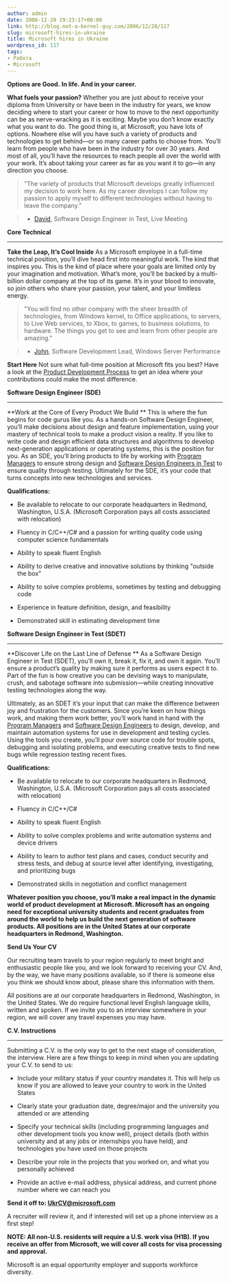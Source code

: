 ```yaml
---
author: admin
date: 2006-12-20 19:23:17+00:00
link: http://blog.not-a-kernel-guy.com/2006/12/20/117
slug: microsoft-hires-in-ukraine
title: Microsoft hires in Ukraine
wordpress_id: 117
tags:
- Работа
- Microsoft
---
```


**Options are Good.**
**In life. And in your career.**

**What fuels your passion?**
Whether you are just about to receive your diploma from University or have been in the industry for years, we know deciding where to start your career or how to move to the next opportunity can be as nerve-wracking as it is exciting. Maybe you don’t know exactly what you want to do. The good thing is, at Microsoft, you have lots of options. Nowhere else will you have such a variety of products and technologies to get behind—or so many career paths to choose from. You’ll learn from people who have been in the industry for over 30 years. And most of all, you’ll have the resources to reach people all over the world with your work. It’s about taking your career as far as you want it to go—in any direction you choose. 

> “The variety of products that Microsoft develops greatly influenced my decision to work here. As my career develops I can follow my passion to apply myself to different technologies without having to leave the company.”

> - [David](http://www.microsoft.com/college/meet_david.mspx), Software Design Engineer in Test, Live Meeting

**Core Technical**

* * *

**Take the Leap, It’s Cool Inside**
As a Microsoft employee in a full-time technical position, you’ll dive head first into meaningful work. The kind that inspires you. This is the kind of place where your goals are limited only by your imagination and motivation. What’s more, you’ll be backed by a multi-billion dollar company at the top of its game. It’s in your blood to innovate, so join others who share your passion, your talent, and your limitless energy.

> "You will find no other company with the sheer breadth of technologies, from Windows kernel, to Office applications, to servers, to Live Web services, to Xbox, to games, to business solutions, to hardware. The things you get to see and learn from other people are amazing."

> - [John](http://www.microsoft.com/college/meet_john.mspx), Software Development Lead, Windows Server Performance

**Start Here**
Not sure what full-time position at Microsoft fits you best? Have a look at the [Product Development Process](http://www.microsoft.com/college/fyp_prodcycle.aspx) to get an idea where your contributions could make the most difference. 

**Software Design Engineer (SDE)**

* * *

**Work at the Core of Every Product We Build **
This is where the fun begins for code gurus like you. As a hands-on Software Design Engineer, you’ll make decisions about design and feature implementation, using your mastery of technical tools to make a product vision a reality. If you like to write code and design efficient data structures and algorithms to develop next-generation applications or operating systems, this is the position for you. As an SDE, you’ll bring products to life by working with [Program Managers](http://www.microsoft.com/college/ft_pm.mspx) to ensure strong design and [Software Design Engineers in Test](http://www.microsoft.com/college/ft_softdesengtest.mspx) to ensure quality through testing. Ultimately for the SDE, it’s your code that turns concepts into new technologies and services. 

**Qualifications:**

  * Be available to relocate to our corporate headquarters in Redmond, Washington, U.S.A. (Microsoft Corporation pays all costs associated with relocation)

  * Fluency in C/C++/C# and a passion for writing quality code using computer science fundamentals

  * Ability to speak fluent English

  * Ability to derive creative and innovative solutions by thinking "outside the box"

  * Ability to solve complex problems, sometimes by testing and debugging code

  * Experience in feature definition, design, and feasibility

  * Demonstrated skill in estimating development time

**Software Design Engineer in Test (SDET)**

* * *

**Discover Life on the Last Line of Defense **
As a Software Design Engineer in Test (SDET), you’ll own it, break it, fix it, and own it again. You’ll ensure a product’s quality by making sure it performs as users expect it to. Part of the fun is how creative you can be devising ways to manipulate, crush, and sabotage software into submission—while creating innovative testing technologies along the way. 

Ultimately, as an SDET it’s your input that can make the difference between joy and frustration for the customers. Since you’re keen on how things work, and making them work better, you’ll work hand in hand with the [Program Managers](http://www.microsoft.com/college/ft_pm.mspx) and [Software Design Engineers](http://www.microsoft.com/college/ft_softdeseng.mspx) to design, develop, and maintain automation systems for use in development and testing cycles. Using the tools you create, you’ll pour over source code for trouble spots, debugging and isolating problems, and executing creative tests to find new bugs while regression testing recent fixes. 

**Qualifications:**

  * Be available to relocate to our corporate headquarters in Redmond, Washington, U.S.A. (Microsoft Corporation pays all costs associated with relocation)

  * Fluency in C/C++/C#

  * Ability to speak fluent English

  * Ability to solve complex problems and write automation systems and device drivers

  * Ability to learn to author test plans and cases, conduct security and stress tests, and debug at source level after identifying, investigating, and prioritizing bugs

  * Demonstrated skills in negotiation and conflict management

**Whatever position you choose, you’ll make a real impact in the dynamic world of product development at Microsoft. Microsoft has an ongoing need for exceptional university students and recent graduates from around the world to help us build the next generation of software products. All positions are in the United States at our corporate headquarters in Redmond, Washington.**

**Send Us Your CV**

Our recruiting team travels to your region regularly to meet bright and enthusiastic people like you, and we look forward to receiving your CV. And, by the way, we have many positions available, so if there is someone else you think we should know about, please share this information with them.

All positions are at our corporate headquarters in Redmond, Washington, in the United States. We do require functional level English language skills, written and spoken. If we invite you to an interview somewhere in your region, we will cover any travel expenses you may have.

**C.V. Instructions**

* * *

Submitting a C.V. is the only way to get to the next stage of consideration, the interview. Here are a few things to keep in mind when you are updating your C.V. to send to us:

  * Include your military status if your country mandates it. This will help us know if you are allowed to leave your country to work in the United States

  * Clearly state your graduation date, degree/major and the university you attended or are attending

  * Specify your technical skills (including programming languages and other development tools you know well), project details (both within university and at any jobs or internships you have held), and technologies you have used on those projects

  * Describe your role in the projects that you worked on, and what you personally achieved

  * Provide an active e-mail address, physical address, and current phone number where we can reach you

**Send it off to: [UkrCV@microsoft.com](mailto:UkrCV@microsoft.com)**

A recruiter will review it, and if interested will set up a phone interview as a first step!

**NOTE: All non-U.S. residents will require a U.S. work visa (H1B). If you receive an offer from Microsoft, we will cover all costs for visa processing and approval.**

Microsoft is an equal opportunity employer and supports workforce diversity.
